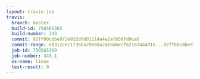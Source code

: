 ```yaml
---
layout: travis-job
travis:
  branch: master
  build-id: 750565365
  build-number: 343
  commit: 82ff00cdbe972e932dfd01114a4a2afb50fd9ca6
  commit-range: e0312cec1736ba29b80a2469a6ecf621674a4d1e...82ff00cdbe972e932dfd01114a4a2afb50fd9ca6
  job-id: 750565369
  job-number: 343.1
  os-name: linux
  test-result: 0
---
```

